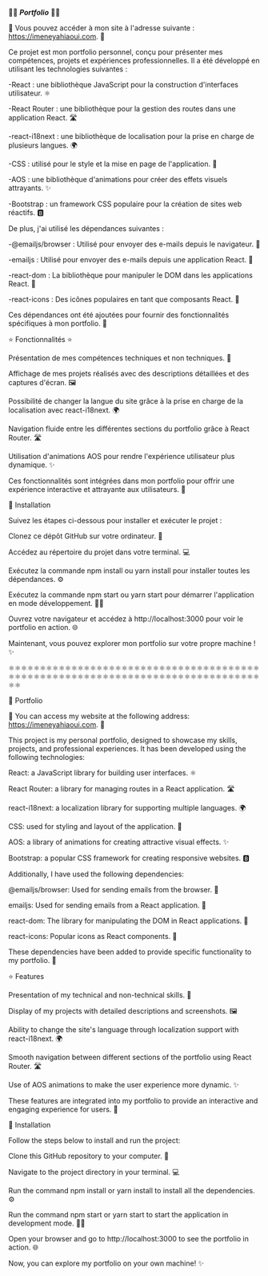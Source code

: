 🌟🌟 ***Portfolio*** 🌟🌟

🎊 Vous pouvez accéder à mon site à l'adresse suivante : https://imeneyahiaoui.com. 🎊

Ce projet est mon portfolio personnel, conçu pour présenter mes compétences, projets et expériences professionnelles. Il a été développé en utilisant les technologies suivantes :

-React : une bibliothèque JavaScript pour la construction d'interfaces utilisateur. ⚛️

-React Router : une bibliothèque pour la gestion des routes dans une application React. 🛣️

-react-i18next : une bibliothèque de localisation pour la prise en charge de plusieurs langues. 🌍

-CSS : utilisé pour le style et la mise en page de l'application. 🎨

-AOS : une bibliothèque d'animations pour créer des effets visuels attrayants. ✨

-Bootstrap : un framework CSS populaire pour la création de sites web réactifs. 🅱️

De plus, j'ai utilisé les dépendances suivantes :

-@emailjs/browser : Utilisé pour envoyer des e-mails depuis le navigateur. 📧

-emailjs : Utilisé pour envoyer des e-mails depuis une application React. 📧

-react-dom : La bibliothèque pour manipuler le DOM dans les applications React. 🏢

-react-icons : Des icônes populaires en tant que composants React. 🔣

Ces dépendances ont été ajoutées pour fournir des fonctionnalités spécifiques à mon portfolio. 🚀

⭐ Fonctionnalités ⭐


Présentation de mes compétences techniques et non techniques. 🚀

Affichage de mes projets réalisés avec des descriptions détaillées et des captures d'écran. 🖼️

Possibilité de changer la langue du site grâce à la prise en charge de la localisation avec react-i18next. 🌍

Navigation fluide entre les différentes sections du portfolio grâce à React Router. 🛣️

Utilisation d'animations AOS pour rendre l'expérience utilisateur plus dynamique. ✨

Ces fonctionnalités sont intégrées dans mon portfolio pour offrir une expérience interactive et attrayante aux utilisateurs. 💼

🚀 Installation

Suivez les étapes ci-dessous pour installer et exécuter le projet :

Clonez ce dépôt GitHub sur votre ordinateur. 📂

Accédez au répertoire du projet dans votre terminal. 💻

Exécutez la commande npm install ou yarn install pour installer toutes les dépendances. ⚙️

Exécutez la commande npm start ou yarn start pour démarrer l'application en mode développement. 🏃‍♂️

Ouvrez votre navigateur et accédez à http://localhost:3000 pour voir le portfolio en action. 🌐

Maintenant, vous pouvez explorer mon portfolio sur votre propre machine ! ✨



⚛️⚛️⚛️⚛️⚛️⚛️⚛️⚛️⚛️⚛️⚛️⚛️⚛️⚛️⚛️⚛️⚛️⚛️⚛️⚛️⚛️⚛️⚛️⚛️⚛️⚛️⚛️⚛️⚛️⚛️⚛️⚛️⚛️⚛️⚛️⚛️⚛️⚛️⚛️⚛️⚛️⚛️⚛️⚛️⚛️⚛️⚛️⚛️⚛️⚛️⚛️⚛️⚛️⚛️⚛️⚛️⚛️⚛️⚛️⚛️⚛️⚛️⚛️⚛️⚛️⚛️⚛️⚛️⚛️⚛️⚛️⚛️⚛️⚛️⚛️⚛️⚛️⚛️⚛️⚛️⚛️⚛️

🌟 Portfolio

🎊 You can access my website at the following address: https://imeneyahiaoui.com. 🎊


This project is my personal portfolio, designed to showcase my skills, projects, and professional experiences. It has been developed using the following technologies:

React: a JavaScript library for building user interfaces. ⚛️

React Router: a library for managing routes in a React application. 🛣️

react-i18next: a localization library for supporting multiple languages. 🌍

CSS: used for styling and layout of the application. 🎨

AOS: a library of animations for creating attractive visual effects. ✨

Bootstrap: a popular CSS framework for creating responsive websites. 🅱️

Additionally, I have used the following dependencies:

@emailjs/browser: Used for sending emails from the browser. 📧

emailjs: Used for sending emails from a React application. 📧

react-dom: The library for manipulating the DOM in React applications. 🏢

react-icons: Popular icons as React components. 🔣

These dependencies have been added to provide specific functionality to my portfolio. 🚀

⭐ Features

Presentation of my technical and non-technical skills. 🚀

Display of my projects with detailed descriptions and screenshots. 🖼️

Ability to change the site's language through localization support with react-i18next. 🌍

Smooth navigation between different sections of the portfolio using React Router. 🛣️

Use of AOS animations to make the user experience more dynamic. ✨

These features are integrated into my portfolio to provide an interactive and engaging experience for users. 💼

🚀 Installation

Follow the steps below to install and run the project:

Clone this GitHub repository to your computer. 📂

Navigate to the project directory in your terminal. 💻

Run the command npm install or yarn install to install all the dependencies. ⚙️

Run the command npm start or yarn start to start the application in development mode. 🏃‍♂️

Open your browser and go to http://localhost:3000 to see the portfolio in action. 🌐

Now, you can explore my portfolio on your own machine! ✨

